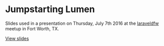 Jumpstarting Lumen
==============

Slides used in a presentation on Thursday, July 7th 2016 at the [laraveldfw](http://www.meetup.com/laravel-dallas-fort-worth) meetup in Fort Worth, TX.

[View slides](http://bkuhl.github.io/talk-jumpstarting-lumen)
